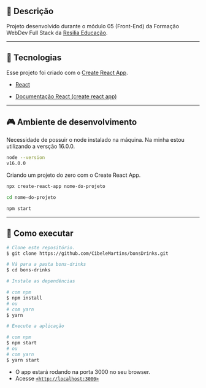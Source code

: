 ## 📄 **Descrição**

Projeto desenvolvido durante o módulo 05 (Front-End) da Formação WebDev Full Stack da [Resilia Educação](https://www.resilia.com.br/).

---

## 🧪 **Tecnologias**

Esse projeto foi criado com o [Create React App](https://github.com/facebook/create-react-app).

- [React](https://pt-br.reactjs.org/)

- [Documentação React (create react app)](https://reactjs.org/docs/create-a-new-react-app.html)


---
## 🎮 **Ambiente de desenvolvimento**

Necessidade de possuir o node instalado na máquina.
Na minha estou utilizando a versção 16.0.0.

```bash
node --version
v16.0.0
```

Criando um projeto do zero com o Create React App.

```bash
npx create-react-app nome-do-projeto

cd nome-do-projeto

npm start
```

---

## **🚀 Como executar**

```bash
# Clone este repositório.
$ git clone https://github.com/CibeleMartins/bonsDrinks.git

# Vá para a pasta bons-drinks
$ cd bons-drinks
```

```bash
# Instale as dependências

# com npm
$ npm install
# ou
# com yarn
$ yarn
```

```bash
# Execute a aplicação

# com npm
$ npm start
# ou
# com yarn
$ yarn start
```

- O app estará rodando na porta 3000 no seu browser.
- Acesse [`<http://localhost:3000>`](http://localhost:3000)
